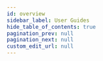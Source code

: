 ```yaml
---
id: overview
sidebar_label: User Guides
hide_table_of_contents: true
pagination_prev: null
pagination_next: null
custom_edit_url: null
---
```


<!-- TODO -->